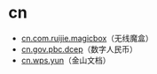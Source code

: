 # cn

- [cn.com.ruijie.magicbox](./cn.com.ruijie.magicbox/readme.md)（无线魔盒）
- [cn.gov.pbc.dcep](./cn.gov.pbc.dcep/readme.md)（数字人民币）
- [cn.wps.yun](./cn.wps.yun/readme.md)（金山文档）